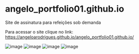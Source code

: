 # angelo_portfolio01.github.io
Site de assinatura para refeições sob demanda

Para acessar o site clique no link: https://angeloarodrigues.github.io/angelo_portfolio01.github.io/

![image](https://user-images.githubusercontent.com/60827025/138940015-e4bcec46-f398-4d7c-ae1b-cc0208250dcc.png)
![image](https://user-images.githubusercontent.com/60827025/138940047-86d1b6f9-f28c-40bd-86e2-7586cce5022c.png)
![image](https://user-images.githubusercontent.com/60827025/138940082-6c3f8e7a-fd69-43a8-b79a-27063a6d9d9e.png)
![image](https://user-images.githubusercontent.com/60827025/138940104-f95751ff-8951-423a-8290-3879f0cb01ae.png)
